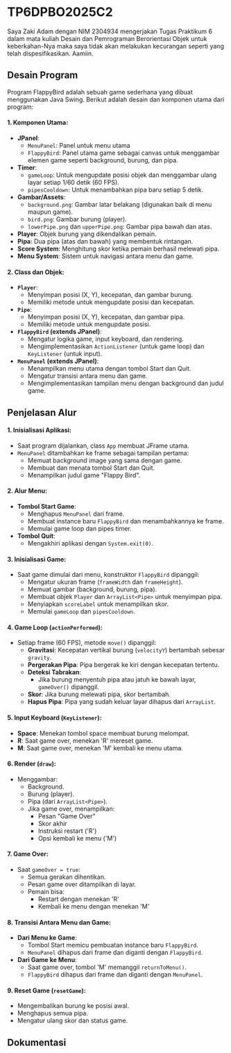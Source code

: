 # TP6DPBO2025C2
Saya Zaki Adam dengan NIM 2304934 mengerjakan Tugas Praktikum 6 dalam mata kuliah Desain dan Pemrograman Berorientasi Objek untuk keberkahan-Nya maka saya tidak akan melakukan kecurangan seperti yang telah dispesifikasikan. Aamiin.

## Desain Program
Program FlappyBird adalah sebuah game sederhana yang dibuat menggunakan Java Swing. Berikut adalah desain dan komponen utama dari program:

#### **1. Komponen Utama:**
- **JPanel**: 
  - `MenuPanel`: Panel untuk menu utama
  - `FlappyBird`: Panel utama game sebagai canvas untuk menggambar elemen game seperti background, burung, dan pipa.
- **Timer**:
    - `gameLoop`: Untuk mengupdate posisi objek dan menggambar ulang layar setiap 1/60 detik (60 FPS).
    - `pipesCooldown`: Untuk menambahkan pipa baru setiap 5 detik.
- **Gambar/Assets**:
    - `background.png`: Gambar latar belakang (digunakan baik di menu maupun game).
    - `bird.png`: Gambar burung (player).
    - `lowerPipe.png` dan `upperPipe.png`: Gambar pipa bawah dan atas.
- **Player**: Objek burung yang dikendalikan pemain.
- **Pipa**: Dua pipa (atas dan bawah) yang membentuk rintangan.
- **Score System**: Menghitung skor ketika pemain berhasil melewati pipa.
- **Menu System**: Sistem untuk navigasi antara menu dan game.

#### **2. Class dan Objek:**
- **`Player`**:  
    - Menyimpan posisi (X, Y), kecepatan, dan gambar burung.     
    - Memiliki metode untuk mengupdate posisi dan kecepatan.      
- **`Pipe`**:
    - Menyimpan posisi (X, Y), kecepatan, dan gambar pipa.
    - Memiliki metode untuk mengupdate posisi.
- **`FlappyBird` (extends JPanel)**:
    - Mengatur logika game, input keyboard, dan rendering.
    - Mengimplementasikan `ActionListener` (untuk game loop) dan `KeyListener` (untuk input).
- **`MenuPanel` (extends JPanel)**:
    - Menampilkan menu utama dengan tombol Start dan Quit.
    - Mengatur transisi antara menu dan game.
    - Mengimplementasikan tampilan menu dengan background dan judul game.

## Penjelasan Alur

#### **1. Inisialisasi Aplikasi:**
- Saat program dijalankan, class `App` membuat JFrame utama.
- `MenuPanel` ditambahkan ke frame sebagai tampilan pertama:
  - Memuat background image yang sama dengan game.
  - Membuat dan menata tombol Start dan Quit.
  - Menampilkan judul game "Flappy Bird".

#### **2. Alur Menu:**
- **Tombol Start Game**:
  - Menghapus `MenuPanel` dari frame.
  - Membuat instance baru `FlappyBird` dan menambahkannya ke frame.
  - Memulai game loop dan pipes timer.
- **Tombol Quit**:
  - Mengakhiri aplikasi dengan `System.exit(0)`.

#### **3. Inisialisasi Game:**
- Saat game dimulai dari menu, konstruktor `FlappyBird` dipanggil:
    - Mengatur ukuran frame (`frameWidth` dan `frameHeight`).
    - Memuat gambar (background, burung, pipa). 
    - Membuat objek `Player` dan `ArrayList<Pipe>` untuk menyimpan pipa. 
    - Menyiapkan `scoreLabel` untuk menampilkan skor. 
    - Memulai `gameLoop` dan `pipesCooldown`.

#### **4. Game Loop (`actionPerformed`):**
- Setiap frame (60 FPS), metode `move()` dipanggil:
    - **Gravitasi**: Kecepatan vertikal burung (`velocityY`) bertambah sebesar `gravity`. 
    - **Pergerakan Pipa**: Pipa bergerak ke kiri dengan kecepatan tertentu.
    - **Deteksi Tabrakan**:
        - Jika burung menyentuh pipa atau jatuh ke bawah layar, `gameOver()` dipanggil.
    - **Skor**: Jika burung melewati pipa, skor bertambah.
    - **Hapus Pipa**: Pipa yang sudah keluar layar dihapus dari `ArrayList`.

#### **5. Input Keyboard (`KeyListener`):**
- **Space**: Menekan tombol space membuat burung melompat.
- **R**: Saat game over, menekan 'R' mereset game.
- **M**: Saat game over, menekan 'M' kembali ke menu utama.

#### **6. Render (`draw`):**
- Menggambar: 
    - Background.    
    - Burung (player).
    - Pipa (dari `ArrayList<Pipe>`).
    - Jika game over, menampilkan:
      - Pesan "Game Over"
      - Skor akhir
      - Instruksi restart ('R')
      - Opsi kembali ke menu ('M')

#### **7. Game Over:**
- Saat `gameOver = true`:
    - Semua gerakan dihentikan.
    - Pesan game over ditampilkan di layar.
    - Pemain bisa:
      - Restart dengan menekan 'R'
      - Kembali ke menu dengan menekan 'M'

#### **8. Transisi Antara Menu dan Game:**
- **Dari Menu ke Game**:
  - Tombol Start memicu pembuatan instance baru `FlappyBird`.
  - `MenuPanel` dihapus dari frame dan diganti dengan `FlappyBird`.
- **Dari Game ke Menu**:
  - Saat game over, tombol 'M' memanggil `returnToMenu()`.
  - `FlappyBird` dihapus dari frame dan diganti dengan `MenuPanel`.

#### **9. Reset Game (`resetGame`):**
- Mengembalikan burung ke posisi awal.
- Menghapus semua pipa.
- Mengatur ulang skor dan status game.

## Dokumentasi